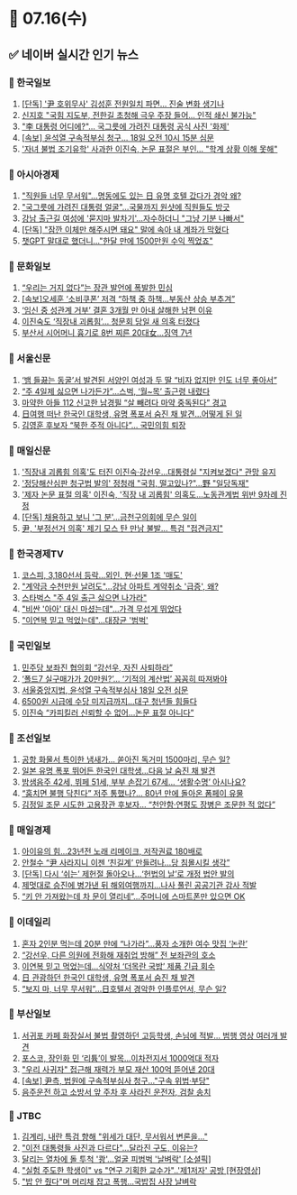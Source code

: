 # 📰 07.16(수) 
## ✅ 네이버 실시간 인기 뉴스
### 📌 한국일보
1. [[단독] '尹 호위무사' 김성훈 전원일치 파면… 진술 변화 생기나](https://n.news.naver.com/article/469/0000876202?ntype=RANKING)
2. [신지호 "국힘 지도부, 전한길 초청해 극우 주장 들어... 인적 쇄신 불가능"](https://n.news.naver.com/article/469/0000876207?ntype=RANKING)
3. ["李 대통령 어디에?"… 국그릇에 가려진 대통령 공식 사진 '화제'](https://n.news.naver.com/article/469/0000876188?ntype=RANKING)
4. [[속보] 윤석열 구속적부심 청구... 18일 오전 10시 15분 심문](https://n.news.naver.com/article/469/0000876194?ntype=RANKING)
5. ['자녀 불법 조기유학' 사과한 이진숙, 논문 표절은 부인… "학계 상황 이해 못해"](https://n.news.naver.com/article/469/0000876215?ntype=RANKING)

### 📌 아시아경제
1. ["직원들 너무 무서워"…명동에도 있는 日 유명 호텔 갔다가 경악 왜?](https://n.news.naver.com/article/277/0005622861?ntype=RANKING)
2. ["국그릇에 가려진 대통령 얼굴"…국물까지 원샷에 직원들도 방긋](https://n.news.naver.com/article/277/0005623134?ntype=RANKING)
3. [강남 출근길 여성에 '묻지마 발차기'…자수하더니 "그냥 기분 나빠서"](https://n.news.naver.com/article/277/0005623074?ntype=RANKING)
4. [[단독] "잠깐 이체만 해주시면 돼요" 말에 속아 내 계좌가 막혔다](https://n.news.naver.com/article/277/0005623017?ntype=RANKING)
5. [챗GPT 말대로 했더니..."한달 만에 1500만원 수익 찍었죠"](https://n.news.naver.com/article/277/0005623298?ntype=RANKING)

### 📌 문화일보
1. [“우리는 거지 없다”는 장관 발언에 폭발한 민심](https://n.news.naver.com/article/021/0002723073?ntype=RANKING)
2. [[속보]오세훈 ‘소비쿠폰’ 저격 “하책 중 하책…부동산 상승 부추겨”](https://n.news.naver.com/article/021/0002723087?ntype=RANKING)
3. [‘임신 중 성관계 거부’ 결혼 3개월 만 아내 살해한 남편 이유](https://n.news.naver.com/article/021/0002722905?ntype=RANKING)
4. [이진숙도 ‘직장내 괴롭힘’… 청문회 당일 새 의혹 터졌다](https://n.news.naver.com/article/021/0002723142?ntype=RANKING)
5. [부산서 시어머니 흉기로 8번 찌른 20대女…징역 7년](https://n.news.naver.com/article/021/0002722935?ntype=RANKING)

### 📌 서울신문
1. [‘뱀 들끓는 동굴’서 발견된 서양인 여성과 두 딸 “비자 없지만 인도 너무 좋아서”](https://n.news.naver.com/article/081/0003558110?ntype=RANKING)
2. [“주 4일제 싫으면 나가든가”…스벅, ‘월~목’ 출근령 내렸다](https://n.news.naver.com/article/081/0003558092?ntype=RANKING)
3. [마약한 아들 112 신고한 남경필 “살 빼려다 마약 중독된다” 경고](https://n.news.naver.com/article/081/0003558137?ntype=RANKING)
4. [日여행 떠난 한국인 대학생, 유명 폭포서 숨진 채 발견…어떻게 된 일](https://n.news.naver.com/article/081/0003558115?ntype=RANKING)
5. [김영훈 후보자 “북한 주적 아니다”… 국민의힘 퇴장](https://n.news.naver.com/article/081/0003558139?ntype=RANKING)

### 📌 매일신문
1. ['직장내 괴롭힘 의혹'도 터진 이진숙·강선우…대통령실 "지켜보겠다" 관망 유지](https://n.news.naver.com/article/088/0000959235?ntype=RANKING)
2. ['정당해산심판 청구법 발의' 정청래 "국힘, 떨고있나?"…野 "일당독재"](https://n.news.naver.com/article/088/0000959222?ntype=RANKING)
3. ['제자 논문 표절 의혹' 이진숙, '직장 내 괴롭힘' 의혹도…노동관계법 위반 9차례 진정](https://n.news.naver.com/article/088/0000959213?ntype=RANKING)
4. [[단독] 채용하고 보니 '그 분'…금천구의회에 무슨 일이](https://n.news.naver.com/article/088/0000959223?ntype=RANKING)
5. [尹, '부정선거 의혹' 제기 모스 탄 만남 불발… 특검 "접견금지"](https://n.news.naver.com/article/088/0000959192?ntype=RANKING)

### 📌 한국경제TV
1. [코스피, 3,180선서 등락…외인, 현·선물 1조 '매도'](https://n.news.naver.com/article/215/0001216464?ntype=RANKING)
2. ["계약금 수천만원 날려도"…강남 아파트 계약취소 '급증', 왜?](https://n.news.naver.com/article/215/0001216417?ntype=RANKING)
3. [스타벅스 "주 4일 출근 싫으면 나가라"](https://n.news.naver.com/article/215/0001216349?ntype=RANKING)
4. ["비싼 '아아' 대신 마셨는데"…가격 무섭게 뛰었다](https://n.news.naver.com/article/215/0001216458?ntype=RANKING)
5. ["이연복 믿고 먹었는데"…대장균 '범벅'](https://n.news.naver.com/article/215/0001216452?ntype=RANKING)

### 📌 국민일보
1. [민주당 보좌진 협의회 “강선우, 자진 사퇴하라”](https://n.news.naver.com/article/005/0001790080?ntype=RANKING)
2. [‘폴드7 실구매가가 20만원?’… ‘기적의 계산법’ 꼼꼼히 따져봐야](https://n.news.naver.com/article/005/0001789907?ntype=RANKING)
3. [서울중앙지법, 윤석열 구속적부심사 18일 오전 심문](https://n.news.naver.com/article/005/0001790084?ntype=RANKING)
4. [6500원 시급에 수당 미지급까지…대구 청년들 힘들다](https://n.news.naver.com/article/005/0001790064?ntype=RANKING)
5. [이진숙 “카피킬러 신뢰할 수 없어…논문 표절 아니다”](https://n.news.naver.com/article/005/0001790074?ntype=RANKING)

### 📌 조선일보
1. [공항 화물서 특이한 냄새가… 쏟아진 독거미 1500마리, 무슨 일?](https://n.news.naver.com/article/023/0003917365?ntype=RANKING)
2. [일본 유명 폭포 뛰어든 한국인 대학생…다음 날 숨진 채 발견](https://n.news.naver.com/article/023/0003917384?ntype=RANKING)
3. [밤샘음주 42세, 뷔페 51세, 부부 손잡기 67세… ‘생활수명’ 아시나요?](https://n.news.naver.com/article/023/0003917338?ntype=RANKING)
4. [“훔치면 불행 닥친다” 저주 통했나?… 80년 만에 돌아온 폼페이 유물](https://n.news.naver.com/article/023/0003917356?ntype=RANKING)
5. [김정일 조문 시도한 고용장관 후보자… “천안함·연평도 장병은 조문한 적 없다”](https://n.news.naver.com/article/023/0003917392?ntype=RANKING)

### 📌 매일경제
1. [아이유의 힘…23년전 노래 리메이크, 저작권료 180배로](https://n.news.naver.com/article/009/0005525655?ntype=RANKING)
2. [안철수 “尹 사라지니 이젠 ‘친길계’ 만들려나…당 침몰시킬 생각”](https://n.news.naver.com/article/009/0005525793?ntype=RANKING)
3. [[단독] 다시 ‘쉬는’ 제헌절 돌아오나...‘헌법의 날’로 개정 법안 발의](https://n.news.naver.com/article/009/0005525675?ntype=RANKING)
4. [제멋대로 승진에 병가낸 뒤 해외여행까지…나사 풀린 공공기관 감사 적발](https://n.news.naver.com/article/009/0005525678?ntype=RANKING)
5. [“키 안 가져왔는데 차 문이 열리네”...주머니에 스마트폰만 있으면 OK](https://n.news.naver.com/article/009/0005525576?ntype=RANKING)

### 📌 이데일리
1. [혼자 2인분 먹는데 20분 만에 “나가라”…풍자 소개한 여수 맛집 ‘논란’](https://n.news.naver.com/article/018/0006066967?ntype=RANKING)
2. [“강선우, 다른 의원에 전화해 재취업 방해” 전 보좌관의 호소](https://n.news.naver.com/article/018/0006066564?ntype=RANKING)
3. [이연복 믿고 먹었는데…식약처 ‘더목란 국밥’ 제품 긴급 회수](https://n.news.naver.com/article/018/0006066744?ntype=RANKING)
4. [日 관광하던 한국인 대학생, 유명 폭포서 숨진 채 발견](https://n.news.naver.com/article/018/0006067001?ntype=RANKING)
5. [“보지 마, 너무 무서워”…日호텔서 경악한 인플루언서, 무슨 일?](https://n.news.naver.com/article/018/0006066953?ntype=RANKING)

### 📌 부산일보
1. [서귀포 카페 화장실서 불법 촬영하던 고등학생, 손님에 적발… 범행 영상 여러개 발견](https://n.news.naver.com/article/082/0001335696?ntype=RANKING)
2. [포스코, 장인화 민 ‘리튬’이 발목…이차전지서 1000억대 적자](https://n.news.naver.com/article/082/0001335678?ntype=RANKING)
3. ["우리 사귀자" 접근해 재력가 부모 재산 100억 뜯어낸 20대](https://n.news.naver.com/article/082/0001335698?ntype=RANKING)
4. [[속보] 尹측, 법원에 구속적부심사 청구…"구속 위법·부당"](https://n.news.naver.com/article/082/0001335673?ntype=RANKING)
5. [음주운전 하고 소방서 앞 주차 후 사라진 운전자, 검찰 송치](https://n.news.naver.com/article/082/0001335669?ntype=RANKING)

### 📌 JTBC
1. [김계리, 내란 특검 향해 "위세가 대단, 무서워서 변론을..."](https://n.news.naver.com/article/437/0000448782?ntype=RANKING)
2. ["이전 대통령들 사진과 다르다"…달라진 구도, 이유는?](https://n.news.naver.com/article/437/0000448784?ntype=RANKING)
3. [달리는 열차에 돌 투척 '쾅'…얼굴 피범벅 '날벼락' [소셜픽]](https://n.news.naver.com/article/437/0000448742?ntype=RANKING)
4. ["실험 주도한 학생이" vs "연구 기획한 교수가"..'제1저자' 공방 [현장영상]](https://n.news.naver.com/article/437/0000448770?ntype=RANKING)
5. ["밥 안 줬다"며 머리채 잡고 폭행…국밥집 사장 날벼락](https://n.news.naver.com/article/437/0000448720?ntype=RANKING)
